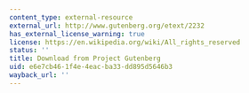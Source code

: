 ```yaml
---
content_type: external-resource
external_url: http://www.gutenberg.org/etext/2232
has_external_license_warning: true
license: https://en.wikipedia.org/wiki/All_rights_reserved
status: ''
title: Download from Project Gutenberg
uid: e6e7cb46-1f4e-4eac-ba33-dd895d5646b3
wayback_url: ''
---
```

